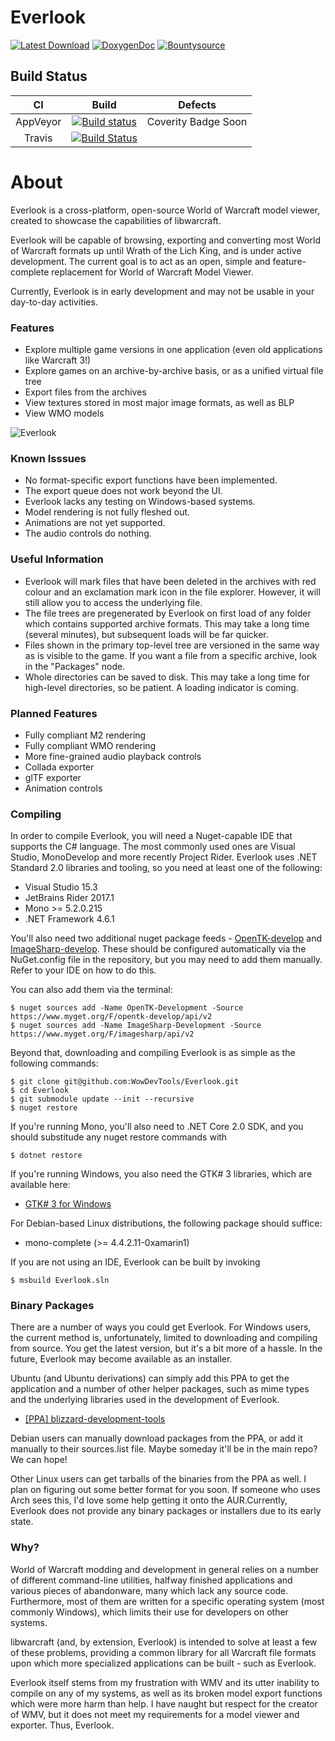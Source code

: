 # Everlook
[![Latest Download](https://img.shields.io/badge/Latest-Download-blue.svg)](https://ci.appveyor.com/api/projects/majorcyto/everlook/artifacts/) [![DoxygenDoc](https://img.shields.io/badge/Docs-Doxygen-red.svg)](http://everlookdocs.wowdev.info/)
[![Bountysource](https://www.bountysource.com/badge/tracker?tracker_id=34637447)](https://www.bountysource.com/trackers/34637447-wowdevtools-everlook?utm_source=44433103&utm_medium=shield&utm_campaign=TRACKER_BADGE)

## Build Status

CI | Build | Defects
:------------: | :------------: | :------------:
AppVeyor | [![Build status](https://ci.appveyor.com/api/projects/status/lf5swhbglpcuni33/branch/master?svg=true)](https://ci.appveyor.com/project/majorcyto/everlook/branch/master) | Coverity Badge Soon
Travis | [![Build Status](https://travis-ci.org/WowDevTools/Everlook.svg?branch=master)](https://travis-ci.org/WowDevTools/Everlook) | 

# About #
Everlook is a cross-platform, open-source World of Warcraft model viewer, created to showcase the capabilities of libwarcraft.

Everlook will be capable of browsing, exporting and converting most World of Warcraft formats up until 
Wrath of the Lich King, and is under active development. The current goal is to act as an open, simple
and feature-complete replacement for World of Warcraft Model Viewer.

Currently, Everlook is in early development and may not be usable in your day-to-day activities.

### Features
* Explore multiple game versions in one application (even old applications like Warcraft 3!)
* Explore games on an archive-by-archive basis, or as a unified virtual file tree
* Export files from the archives
* View textures stored in most major image formats, as well as BLP
* View WMO models

![Everlook](https://i.imgur.com/Y34yY3R.jpg)

### Known Isssues
* No format-specific export functions have been implemented.
* The export queue does not work beyond the UI.
* Everlook lacks any testing on Windows-based systems.
* Model rendering is not fully fleshed out.
* Animations are not yet supported.
* The audio controls do nothing.

### Useful Information
* Everlook will mark files that have been deleted in the archives with red colour and an exclamation mark icon in the file explorer. However, it will still allow you to access the underlying file.
* The file trees are pregenerated by Everlook on first load of any folder which contains supported archive formats. This may take a long time (several minutes), but subsequent loads will be far quicker.
* Files shown in the primary top-level tree are versioned in the same way as is visible to the game. If you want a file from a specific archive, look in the "Packages" node.
* Whole directories can be saved to disk. This may take a long time for high-level directories, so be patient. A loading indicator is coming.

### Planned Features
* Fully compliant M2 rendering
* Fully compliant WMO rendering
* More fine-grained audio playback controls
* Collada exporter
* glTF exporter
* Animation controls

### Compiling
In order to compile Everlook, you will need a Nuget-capable IDE that supports the C# language. The most commonly used ones are Visual Studio, MonoDevelop and more recently Project Rider.
Everlook uses .NET Standard 2.0 libraries and tooling, so you need at least one of the following:

* Visual Studio 15.3
* JetBrains Rider 2017.1
* Mono >= 5.2.0.215
* .NET Framework 4.6.1

You'll also need two additional nuget package feeds - [OpenTK-develop](https://www.myget.org/gallery/opentk-develop) and [ImageSharp-develop](https://www.myget.org/gallery/imagesharp). 
These should be configured automatically via the NuGet.config file in the repository, but you may need to add them manually. Refer to your
IDE on how to do this.

You can also add them via the terminal:

	$ nuget sources add -Name OpenTK-Development -Source https://www.myget.org/F/opentk-develop/api/v2
	$ nuget sources add -Name ImageSharp-Development -Source https://www.myget.org/F/imagesharp/api/v2

Beyond that, downloading and compiling Everlook is as simple as the following commands:

    $ git clone git@github.com:WowDevTools/Everlook.git
    $ cd Everlook
    $ git submodule update --init --recursive
    $ nuget restore
    
If you're running Mono, you'll also need to .NET Core 2.0 SDK, and you should substitude any nuget restore commands with

	$ dotnet restore

If you're running Windows, you also need the GTK# 3 libraries, which are available here:
* [GTK# 3 for Windows](https://download.gnome.org/binaries/win32/gtk-sharp/2.99/gtk-sharp-2.99.3.msi)

For Debian-based Linux distributions, the following package should suffice:
* mono-complete (>= 4.4.2.11-0xamarin1)

If you are not using an IDE, Everlook can be built by invoking

	$ msbuild Everlook.sln

### Binary Packages
There are a number of ways you could get Everlook. For Windows users, the current method is, unfortunately, limited to downloading and compiling from source. You get the latest version, but it's a bit more of a hassle. In the future, Everlook may become available as an installer.

Ubuntu (and Ubuntu derivations) can simply add this PPA to get the application and a number of other helper packages, such as mime types and the underlying libraries used in the development of Everlook.

* [[PPA] blizzard-development-tools](https://launchpad.net/~jarl-gullberg/+archive/ubuntu/blizzard-dev-tools)

Debian users can manually download packages from the PPA, or add it manually to their sources.list file. Maybe someday it'll be in the main repo? We can hope!

Other Linux users can get tarballs of the binaries from the PPA as well. I plan on figuring out some better format for you soon. If someone who uses Arch sees this, I'd love some help getting it onto the AUR.Currently, Everlook does not provide any binary packages or installers due to its early state.

### Why?
World of Warcraft modding and development in general relies on a number of different command-line utilities, halfway finished applications and various pieces of abandonware, many which lack any source code. Furthermore, most of them are written for a specific operating system (most commonly Windows), which limits their use for developers on other systems.

libwarcraft (and, by extension, Everlook) is intended to solve at least a few of these problems, providing a common library for all Warcraft file formats upon which more specialized applications can be built - such as Everlook. 

Everlook itself stems from my frustration with WMV and its utter inability to compile on any of my systems, as well as its broken model export functions which were more harm than help. I have naught but respect for the creator of WMV, but it does not meet my requirements for a model viewer and exporter. Thus, Everlook.
